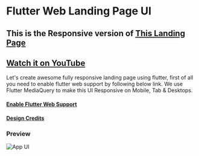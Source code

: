 # Flutter Web Landing Page UI

## This is the Responsive version of [This Landing Page](https://github.com/gihan667/flutter-web-landing-page)
## [Watch it on YouTube](https://youtu.be/hntFZd5bddU)

Let's create awesome fully responsive landing page using flutter, first of all you need to enable flutter web support by following below link. We use Flutter MediaQuery to make this UI Responsive on Mobile, Tab & Desktops.

#### [Enable Flutter Web Support](https://flutter.dev/docs/get-started/web)

#### [Design Credits](https://www.uplabs.com/posts/cruelty-free-landing-page)

### Preview

![App UI](/preview.jpg)